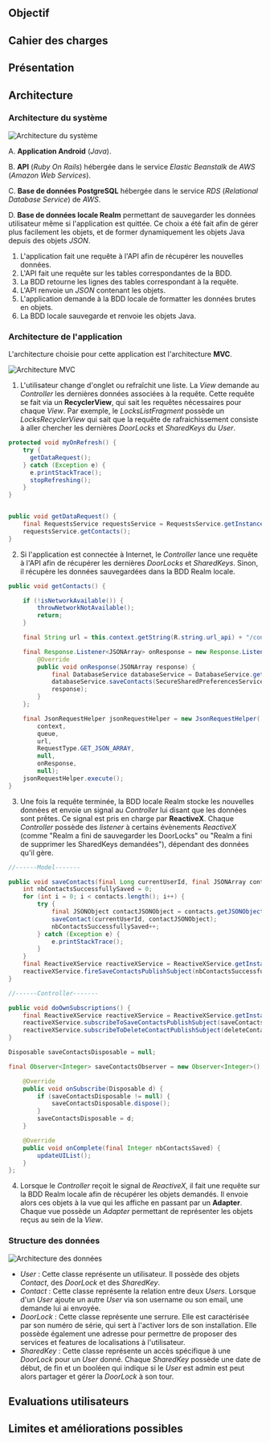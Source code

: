 ## Objectif

## Cahier des charges

## Présentation

## Architecture

### Architecture du système

![Architecture du système](https://raw.githubusercontent.com/Keylight-Android/Keylight-Android.github.io/master/system_architecture.png "Architecture du système")


A. **Application Android** (*Java*).

B. **API** (*Ruby On Rails*) hébergée dans le service *Elastic Beanstalk* de *AWS* (*Amazon Web Services*).

C. **Base de données PostgreSQL** hébergée dans le service *RDS* (*Relational Database Service*) de *AWS*.

D. **Base de données locale Realm** permettant de sauvegarder les données utilisateur même si l'application est quittée. Ce choix a été fait afin de gérer plus facilement les objets, et de former dynamiquement les objets Java depuis des objets *JSON*.


1. L'application fait une requête à l'API afin de récupérer les nouvelles données.
2. L'API fait une requête sur les tables correspondantes de la BDD.
3. La BDD retourne les lignes des tables correspondant à la requête.
4. L'API renvoie un *JSON* contenant les objets.
5. L'application demande à la BDD locale de formatter les données brutes en objets.
6. La BDD locale sauvegarde et renvoie les objets Java.

### Architecture de l'application

L'architecture choisie pour cette application est l'architecture **MVC**.

![Architecture MVC](https://raw.githubusercontent.com/Keylight-Android/Keylight-Android.github.io/master/MVC_structure.png "Architecture MVC")

1. L'utilisateur change d'onglet ou refraîchit une liste. La *View* demande au *Controller* les dernières données associées à la requête. Cette requête se fait via un **RecyclerView**, qui sait les requêtes nécessaires pour chaque *View*. Par exemple, le *LocksListFragment* possède un *LocksRecyclerView* qui sait que la requête de rafraichissement consiste à aller chercher les dernières *DoorLocks* et *SharedKeys* du *User*.
```java
protected void myOnRefresh() {
    try {
      getDataRequest();
    } catch (Exception e) {
      e.printStackTrace();
      stopRefreshing();
    }
}


public void getDataRequest() {
    final RequestsService requestsService = RequestsService.getInstance(getActivity().getApplicationContext());
    requestsService.getContacts();
}
```

2. Si l'application est connectée à Internet, le *Controller* lance une requête à l'API afin de récupérer les dernières *DoorLocks* et *SharedKeys*. Sinon, il récupère les données sauvegardées dans la BDD Realm locale.
```java
public void getContacts() {

    if (!isNetworkAvailable()) {
     	throwNetworkNotAvailable();
      	return;
    }

    final String url = this.context.getString(R.string.url_api) + "/contacts";

    final Response.Listener<JSONArray> onResponse = new Response.Listener<JSONArray>() {
      	@Override
      	public void onResponse(JSONArray response) {
        	final DatabaseService databaseService = DatabaseService.getInstance(context);
        	databaseService.saveContacts(SecureSharedPreferencesService.getInstance(context).getUserId(),
            response);
      	}
    };

    final JsonRequestHelper jsonRequestHelper = new JsonRequestHelper(
        context,
        queue,
        url,
        RequestType.GET_JSON_ARRAY,
        null,
        onResponse,
        null);
    jsonRequestHelper.execute();
}
```

3. Une fois la requête terminée, la BDD locale Realm stocke les nouvelles données et envoie un signal au *Controller* lui disant que les données sont prêtes. Ce signal est pris en charge par **ReactiveX**. Chaque *Controller* possède des *listener* à certains évènements *ReactiveX* (comme "Realm a fini de sauvegarder les DoorLocks" ou "Realm a fini de supprimer les SharedKeys demandées"), dépendant des données qu'il gère.
```java
//------Model-------

public void saveContacts(final Long currentUserId, final JSONArray contacts) {
    int nbContactsSuccessfullySaved = 0;
    for (int i = 0; i < contacts.length(); i++) {
        try {
            final JSONObject contactJSONObject = contacts.getJSONObject(i);
            saveContact(currentUserId, contactJSONObject);
            nbContactsSuccessfullySaved++;
        } catch (Exception e) {
            e.printStackTrace();
        }
    }
    final ReactiveXService reactiveXService = ReactiveXService.getInstance(context);
    reactiveXService.fireSaveContactsPublishSubject(nbContactsSuccessfullySaved);
}

//------Controller-------

public void doOwnSubscriptions() {
    final ReactiveXService reactiveXService = ReactiveXService.getInstance(getActivity().getApplicationContext());
    reactiveXService.subscribeToSaveContactsPublishSubject(saveContactsObserver);
    reactiveXService.subscribeToDeleteContactPublishSubject(deleteContactObserver);
}

Disposable saveContactsDisposable = null;

final Observer<Integer> saveContactsObserver = new Observer<Integer>() {

    @Override
    public void onSubscribe(Disposable d) {
    	if (saveContactsDisposable != null) {
        	saveContactsDisposable.dispose();
      	}
      	saveContactsDisposable = d;
    }

    @Override
    public void onComplete(final Integer nbContactsSaved) {
    	updateUIList();
    }
};
```

4. Lorsque le *Controller* reçoit le signal de *ReactiveX*, il fait une requête sur la BDD Realm locale afin de récupérer les objets demandés. Il envoie alors ces objets à la vue qui les affiche en passant par un **Adapter**. Chaque vue possède un *Adapter* permettant de représenter les objets reçus au sein de la *View*.

### Structure des données

![Architecture des données](https://raw.githubusercontent.com/Keylight-Android/Keylight-Android.github.io/master/data_structure.png "Architecture des données")

* *User* : Cette classe représente un utilisateur. Il possède des objets *Contact*, des *DoorLock* et des *SharedKey*.
* *Contact* : Cette classe représente la relation entre deux *Users*. Lorsque d'un *User* ajoute un autre *User* via son username ou son email, une demande lui ai envoyée.
* *DoorLock* : Cette classe représente une serrure. Elle est caractérisée par son numéro de série, qui sert à l'activer lors de son installation. Elle possède également une adresse pour permettre de proposer des services et features de localisations à l'utilisateur.
* *SharedKey* : Cette classe représente un accès spécifique à une *DoorLock* pour un *User* donné. Chaque *SharedKey* possède une date de début, de fin et un booléen qui indique si le *User* est admin est peut alors partager et gérer la *DoorLock* à son tour.


## Evaluations utilisateurs

## Limites et améliorations possibles